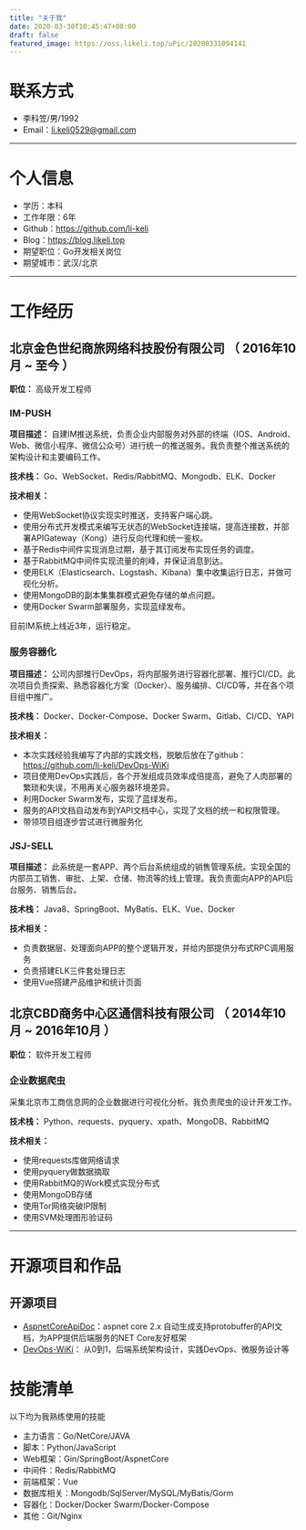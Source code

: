 ```yaml
---
title: "关于我"
date: 2020-03-30T10:45:47+08:00
draft: false
featured_image: https://oss.likeli.top/uPic/20200331094141
---
```


# 联系方式

- 李科笠/男/1992
- Email：<a href="mailto:li.keli0529@gmail.com">li.keli0529@gmail.com</a>

---

# 个人信息

 - 学历：本科
 - 工作年限：6年
 - Github：https://github.com/li-keli
 - Blog：https://blog.likeli.top
 - 期望职位：Go开发相关岗位
 - 期望城市：武汉/北京

---

# 工作经历

## 北京金色世纪商旅网络科技股份有限公司 （ 2016年10月 ~ 至今 ）

**职位：** 高级开发工程师

### IM-PUSH

**项目描述：** 自建IM推送系统，负责企业内部服务对外部的终端（IOS、Android、Web、微信小程序、微信公众号）进行统一的推送服务。我负责整个推送系统的架构设计和主要编码工作。

**技术栈：** Go、WebSocket、Redis/RabbitMQ、Mongodb、ELK、Docker

**技术相关：**

* 使用WebSocket协议实现实时推送，支持客户端心跳。
* 使用分布式开发模式来编写无状态的WebSocket连接端，提高连接数，并部署APIGateway（Kong）进行反向代理和统一鉴权。
* 基于Redis中间件实现消息过期，基于其订阅发布实现任务的调度。
* 基于RabbitMQ中间件实现流量的削峰，并保证消息到达。
* 使用ELK（Elasticsearch、Logstash、Kibana）集中收集运行日志，并做可视化分析。
* 使用MongoDB的副本集集群模式避免存储的单点问题。
* 使用Docker Swarm部署服务，实现蓝绿发布。

目前IM系统上线近3年，运行稳定。

### 服务容器化

**项目描述：** 公司内部推行DevOps，将内部服务进行容器化部署、推行CI/CD。此次项目负责探索、熟悉容器化方案（Docker）、服务编排、CI/CD等，并在各个项目组中推广。

**技术栈：** Docker、Docker-Compose、Docker Swarm、Gitlab、CI/CD、YAPI

**技术相关：**

* 本次实践经验我编写了内部的实践文档，脱敏后放在了github：https://github.com/li-keli/DevOps-WiKi
* 项目使用DevOps实践后，各个开发组成员效率成倍提高，避免了人肉部署的繁琐和失误，不用再关心服务器环境差异。
* 利用Docker Swarm发布，实现了蓝绿发布。
* 服务的API文档自动发布到YAPI文档中心，实现了文档的统一和权限管理。
* 带领项目组逐步尝试进行微服务化

### JSJ-SELL

**项目描述：** 此系统是一套APP、两个后台系统组成的销售管理系统。实现全国的内部员工销售、审批、上架、仓储、物流等的线上管理。我负责面向APP的API后台服务、销售后台。

**技术栈：** Java8、SpringBoot、MyBatis、ELK、Vue、Docker

**技术相关：**

* 负责数据层、处理面向APP的整个逻辑开发，并给内部提供分布式RPC调用服务
* 负责搭建ELK三件套处理日志
* 使用Vue搭建产品维护和统计页面


## 北京CBD商务中心区通信科技有限公司 （ 2014年10月 ~ 2016年10月 ）

**职位：** 软件开发工程师

### 企业数据爬虫

采集北京市工商信息网的企业数据进行可视化分析。我负责爬虫的设计开发工作。

**技术栈：** Python、requests、pyquery、xpath、MongoDB、RabbitMQ

**技术相关：**

* 使用requests库做网络请求
* 使用pyquery做数据摘取
* 使用RabbitMQ的Work模式实现分布式
* 使用MongoDB存储
* 使用Tor网络突破IP限制
* 使用SVM处理图形验证码

---

# 开源项目和作品

## 开源项目

 - [AspnetCoreApiDoc](https://github.com/li-keli/AspnetCoreApiDoc)：aspnet core 2.x 自动生成支持protobuffer的API文档，为APP提供后端服务的NET Core友好框架
 - [DevOps-WiKi](https://github.com/li-keli/DevOps-WiKi)： 从0到1，后端系统架构设计，实践DevOps、微服务设计等

# 技能清单

以下均为我熟练使用的技能

- 主力语言：Go/NetCore/JAVA
- 脚本：Python/JavaScript
- Web框架：Gin/SpringBoot/AspnetCore
- 中间件：Redis/RabbitMQ
- 前端框架：Vue
- 数据库相关：Mongodb/SqlServer/MySQL/MyBatis/Gorm
- 容器化：Docker/Docker Swarm/Docker-Compose
- 其他：Git/Nginx
